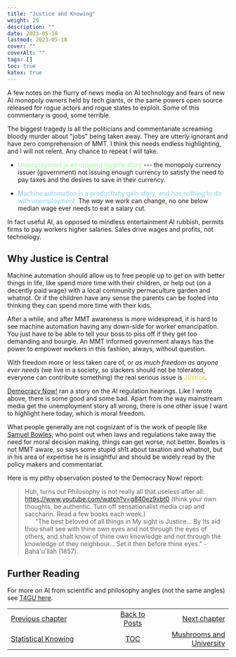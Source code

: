 ```yaml
---
title: "Justice and Knowing"
weight: 29
description: ""
date: 2023-05-18
lastmod: 2023-05-18
cover: ""
coverAlt: ""
tags: []
toc: true
katex: true
---
```


A few notes on the flurry of news media on AI technology and fears of new AI 
monopoly owners held by tech giants, or the same powers open source released for 
rogue actors and rogue states to exploit. Some of this commentary is good, some 
terrible.

The biggest tragedy is all the politicians and commentariate screaming bloody murder 
about "jobs" being taken away. They are utterly ignorant and have zero comprehension 
of MMT. I think this needs endless highlighting, and I will not relent. Any chance to 
repeat I will take.

* <font style="color: palegreen;">Unemployment is an unspent income story </font>--- the monopoly currency issuer (government) 
not issuing enough currency to satisfy the need to pay taxes and the desires to save 
in their currency.

* <font style="color: skyblue;">Machine automation is a productivity gain story, and 
has nothing to do with unemployment.</font> The *way* we work can change, no one below 
median wage ever needs to eat a salary cut. 

In fact useful AI, as opposed to mindless entertainment AI rubbish, permits firms to 
pay workers higher salaries. Sales drive wages and profits, not technology.


## Why Justice is Central

Machine automation should allow us to free people up to get on with better things in 
life, like spend more time with their children, or help out (on a decently paid wage) 
with a local community permaculture garden and whatnot. Or if the children have any 
sense the parents can be fooled into thinking they can spend more time with their 
kids.

After a while, and after MMT awareness is more widespread, it is hard to see machine 
automation having any down-side for worker emancipation. You just have to be able to 
tell your boss to piss off if they get too demanding and bourgie. An MMT informed 
government always has the power to empower workers in this fashion, always, without 
question.

With freedom more or less taken care of, or *as much freedom as anyone ever needs* 
(we live in a society, so slackers should not be tolerated, everyone can contribute 
something) the real serious issue is <font style="color: #D1D130;">Justice</font>.

[Democracy Now!](https://www.youtube.com/watch?v=YHwP0yYciF8) ran a story on the AI 
regulation hearings. Like I wrote above, there is some good and some bad. Apart from 
the way mainstream media get the unemployment story all wrong, there is one other 
issue I want to highlight here today, which is moral freedom.

What people generally are not cognizant of is the work of people like 
[Samuel Bowles](https://yalebooks.yale.edu/book/9780300230512/the-moral-economy/), 
who point out when laws and regulations take away the need for moral decision making, 
things can get worse, not better. Bowles is not MMT aware, so says some stupid sh1t 
about taxation and whatnot, but in his area of expertise he is insightful and should 
be widely read by the policy makers and commentariat.

Here is my pithy observation posted to the Democracy Now! report:

> Huh, turns out Philosophy is not really all that useless after all: https://www.youtube.com/watch?v=g840ez9xbt0  (think your own thoughts, be authentic. Turn off sensationalist media crap and saccharin. Read a few books each week.)   
&nbsp;&nbsp;&nbsp;&nbsp;&nbsp;&nbsp;"The best beloved of all things in My sight is Justice... By Its aid thou shalt see with thine own eyes and not through the eyes of others, and shalt know of thine own knowledge and not through the knowledge of they neighbour... Set it then before thine eyes." - Bahá'u'lláh (1857).


## Further Reading

For more on AI from scientific and philosophy angles (not the same angles) see 
[T4GU here](https://t4gu.gitlab.io/t4gu/blog/30_antituring).



<table style="border-collapse: collapse; border=0;">
    <colgroup>
       <col span="1" style="width: 35%;">
       <col span="1" style="width: 15%;">
       <col span="1" style="width: 25%;">
    </colgroup>
<tr style="border: 1px solid color:#0f0f0f;">
<td style="border: 1px solid color:#0f0f0f;"><a href="../27_statsknowing">Previous chapter</a></td>
<td style="border: 1px solid color:#0f0f0f; text-align:center;"><a href="../">Back to Posts</a></td>
<td style="border: 1px solid color:#0f0f0f; text-align:right;"><a href="../29_mushrooms">Next chapter</a></td>
</tr>
<tr style="border: 1px solid color:#0f0f0f;">
<td style="border: 1px solid color:#0f0f0f;"><a href="../27_statsknowing">Statistical Knowing</a></td>
<td style="border: 1px solid color:#0f0f0f; text-align:center;"><a href="../">TOC</a></td>
<td style="border: 1px solid color:#0f0f0f; text-align:right;"><a href="../29_mushrooms">Mushrooms and University</a></td>
</tr>
</table>
